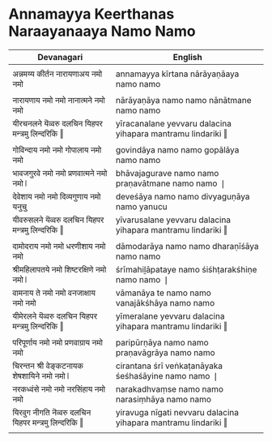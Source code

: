 # Annamayya Keerthanas Naraayanaaya Namo Namo

| Devanagari | English |
| ------ | ------ |
|  |  |
| अन्नमय्य कीर्तन नारायणाअय नमो नमो   | annamayya kīrtana nārāyaṇāaya namo namo   |
|  |  |
| नारायणाय नमो नमो नानात्मने नमो नमो   | nārāyaṇāya namo namo nānātmane namo namo   |
| यीरचनलने यॆव्वरु दलचिन यिहपर मन्त्रमु लिन्दरिकि ‖   | yīracanalane yevvaru dalacina yihapara mantramu lindariki ‖   |
|  |  |
| गोविन्दाय नमो नमो गोपालाय नमो नमो   | govindāya namo namo gopālāya namo namo   |
| भावजगुरवे नमो नमो प्रणवात्मने नमो नमो ❘   | bhāvajagurave namo namo praṇavātmane namo namo ❘   |
| देवेशाय नमो नमो दिव्यगुणाय नमो यनुचु   | deveśāya namo namo divyaguṇāya namo yanucu   |
| यीवरुसलने यॆव्वरु दलचिन यिहपर मन्त्रमु लिन्दरिकि ‖   | yīvarusalane yevvaru dalacina yihapara mantramu lindariki ‖   |
|  |  |
| दामोदराय नमो नमो धरणीशाय नमो नमो   | dāmodarāya namo namo dharaṇīśāya namo namo   |
| श्रीमहिलापतये नमो शिष्टरक्षिणे नमो नमो ❘   | śrīmahiḻāpataye namo śiśhṭarakśhiṇe namo namo ❘   |
| वामनाय ते नमो नमो वनजाक्षाय नमो नमो   | vāmanāya te namo namo vanajākśhāya namo namo   |
| यीमेरलने यॆव्वरु दलचिन यिहपर मन्त्रमु लिन्दरिकि ‖   | yīmeralane yevvaru dalacina yihapara mantramu lindariki ‖   |
|  |  |
| परिपूर्णाय नमो नमो प्रणवाग्राय नमो नमो   | paripūrṇāya namo namo praṇavāgrāya namo namo   |
| चिरन्तन श्री वेङ्कटनायक शेषशायिने नमो नमो ❘   | cirantana śrī veṅkaṭanāyaka śeśhaśāyine namo namo ❘   |
| नरकध्वंसे नमो नमो नरसिंहाय नमो नमो   | narakadhvaṃse namo namo narasiṃhāya namo namo   |
| यिरवुग नीगति नॆव्वरु दलचिन यिहपर मन्त्रमु लिन्दरिकि ‖   | yiravuga nīgati nevvaru dalacina yihapara mantramu lindariki ‖   |
|  |  |
